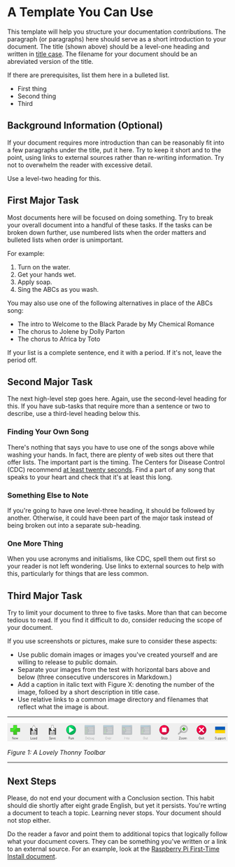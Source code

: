 # A Template You Can Use
This template will help you structure your documentation contributions. The paragraph (or paragraphs) here should serve as a short introduction to your document. The title (shown above) should be a level-one heading and written in [title case](https://en.wikipedia.org/wiki/Title_case). The filename for your document should be an abreviated version of the title.

If there are prerequisites, list them here in a bulleted list.
* First thing
* Second thing
* Third

## Background Information (Optional)
If your document requires more introduction than can be reasonably fit into a few paragraphs under the title, put it here. Try to keep it short and to the point, using links to external sources rather than re-writing information. Try not to overwhelm the reader with excessive detail.

Use a level-two heading for this.

## First Major Task
Most documents here will be focused on doing something. Try to break your overall document into a handful of these tasks. If the tasks can be broken down further, use numbered lists when the order matters and bulleted lists when order is unimportant.

For example:
1. Turn on the water.
2. Get your hands wet.
3. Apply soap.
4. Sing the ABCs as you wash.

You may also use one of the following alternatives in place of the ABCs song:
* The intro to Welcome to the Black Parade by My Chemical Romance
* The chorus to Jolene by Dolly Parton
* The chorus to Africa by Toto

If your list is a complete sentence, end it with a period. If it's not, leave the period off.

## Second Major Task
The next high-level step goes here. Again, use the second-level heading for this. If you have sub-tasks that require more than a sentence or two to describe, use a third-level heading below this.

### Finding Your Own Song
There's nothing that says you have to use one of the songs above while washing your hands. In fact, there are plenty of web sites out there that offer lists. The important part is the timing. The Centers for Disease Control (CDC) recommend [at least twenty seconds](https://www.cdc.gov/clean-hands/about/index.html). Find a part of any song that speaks to your heart and check that it's at least this long.

### Something Else to Note
If you're going to have one level-three heading, it should be followed by another. Otherwise, it could have been part of the major task instead of being broken out into a separate sub-heading.

### One More Thing
When you use acronyms and initialisms, like CDC, spell them out first so your reader is not left wondering. Use links to external sources to help with this, particularly for things that are less common.

## Third Major Task
Try to limit your document to three to five tasks. More than that can become tedious to read. If you find it difficult to do, consider reducing the scope of your document.

If you use screenshots or pictures, make sure to consider these aspects:
* Use public domain images or images you've created yourself and are willing to release to public domain.
* Separate your images from the test with horizontal bars above and below (three consecutive underscores in Markdown.)
* Add a caption in italic text with Figure X: denoting the number of the image, folloed by a short description in title case.
* Use relative links to a common image directory and filenames that reflect what the image is about.

___

![Thonny Toolbar](images/Thonny_Toolbar.png)

_Figure 1: A Lovely Thonny Toolbar_

___

## Next Steps
Please, do not end your document with a Conclusion section. This habit should die shortly after eight grade English, but yet it persists. You're wrting a document to teach a topic. Learning never stops. Your document should not stop either.

Do the reader a favor and point them to additional topics that logically follow what your document covers. They can be something you've written or a link to an external source. For an example, look at the [Raspberry Pi First-Time Install document](rpi/fresh_install.md).
